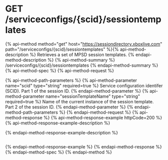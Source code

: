# GET /serviceconfigs/{scid}/sessiontemplates

{% api-method method="get" host="https://sessiondirectory.xboxlive.com" path="/serviceconfigs/{scid}/sessiontemplates" %}{% api-method-description %}
Retrieves a set of MPSD session templates.
{% endapi-method-description %}
{% api-method-summary %}
/serviceconfigs/{scid}/sessiontemplates
{% endapi-method-summary %}
{% api-method-spec %}
{% api-method-request %}

{% api-method-path-parameters %}
{% api-method-parameter name="scid" type="string" required=true %}
Service configuration identifer (SCID). Part 1 of the session ID.
{% endapi-method-parameter %}
{% api-method-parameter name="sessionTemplateName" type="string" required=true %}
Name of the current instance of the session template. Part 2 of the session ID.
{% endapi-method-parameter %}
{% endapi-method-path-parameters %}
{% endapi-method-request %}
{% api-method-response %}
{% api-method-response-example httpCode=200 %}
{% api-method-response-example-description %}

{% endapi-method-response-example-description %}

```text
```
{% endapi-method-response-example %}
{% endapi-method-response %}
{% endapi-method-spec %}
{% endapi-method %}
